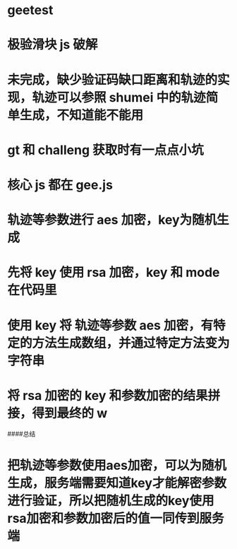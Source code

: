 # geetest
# 极验滑块 js 破解
# 未完成，缺少验证码缺口距离和轨迹的实现，轨迹可以参照 shumei 中的轨迹简单生成，不知道能不能用
# gt 和 challeng 获取时有一点点小坑
# 核心 js 都在 gee.js
# 轨迹等参数进行 aes 加密，key为随机生成
# 先将 key 使用 rsa 加密，key 和 mode 在代码里
# 使用 key 将 轨迹等参数 aes 加密，有特定的方法生成数组，并通过特定方法变为字符串
# 将 rsa 加密的 key 和参数加密的结果拼接，得到最终的 w 


####总结
# 把轨迹等参数使用aes加密，可以为随机生成，服务端需要知道key才能解密参数进行验证，所以把随机生成的key使用rsa加密和参数加密后的值一同传到服务端

